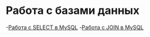 # Работа с базами данных
-[Работа с SELECT в MySQL](https://docs.google.com/spreadsheets/d/10SU6m_63lW0oD_mD4lIylMT3__dnlPuC/edit?usp=sharing&ouid=113395346112533326169&rtpof=true&sd=true)
-[Работа с JOIN в MySQL](https://docs.google.com/spreadsheets/d/10gnqnaBn-jECYDILCBm5KiYtYEu125f_/edit?usp=sharing&ouid=113395346112533326169&rtpof=true&sd=true)
